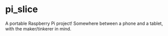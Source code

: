 # pi_slice
A portable Raspberry Pi project! Somewhere between a phone and a tablet, with the maker/tinkerer in mind. 
